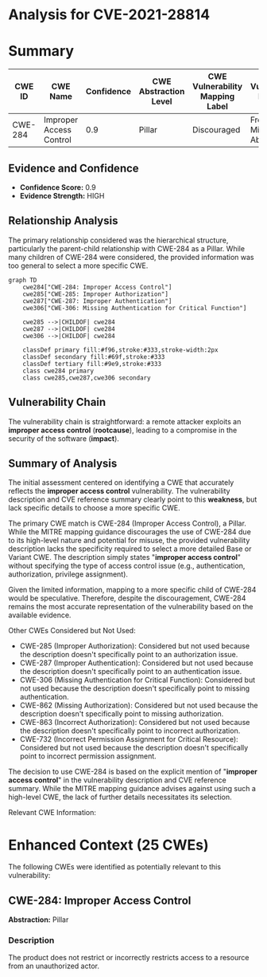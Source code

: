# Analysis for CVE-2021-28814

# Summary
| CWE ID | CWE Name | Confidence | CWE Abstraction Level | CWE Vulnerability Mapping Label | CWE-Vulnerability Mapping Notes |
|---|---|---|---|---|---|
| CWE-284 | Improper Access Control | 0.9 | Pillar | Discouraged | Frequent Misuse, Abstraction |

## Evidence and Confidence

*   **Confidence Score:** 0.9
*   **Evidence Strength:** HIGH

## Relationship Analysis
The primary relationship considered was the hierarchical structure, particularly the parent-child relationship with CWE-284 as a Pillar. While many children of CWE-284 were considered, the provided information was too general to select a more specific CWE.

```mermaid
graph TD
    cwe284["CWE-284: Improper Access Control"]
    cwe285["CWE-285: Improper Authorization"]
    cwe287["CWE-287: Improper Authentication"]
    cwe306["CWE-306: Missing Authentication for Critical Function"]
    
    cwe285 -->|CHILDOF| cwe284
    cwe287 -->|CHILDOF| cwe284
    cwe306 -->|CHILDOF| cwe284
    
    classDef primary fill:#f96,stroke:#333,stroke-width:2px
    classDef secondary fill:#69f,stroke:#333
    classDef tertiary fill:#9e9,stroke:#333
    class cwe284 primary
    class cwe285,cwe287,cwe306 secondary
```

## Vulnerability Chain
The vulnerability chain is straightforward: a remote attacker exploits an **improper access control** (**rootcause**), leading to a compromise in the security of the software (**impact**).

## Summary of Analysis
The initial assessment centered on identifying a CWE that accurately reflects the **improper access control** vulnerability. The vulnerability description and CVE reference summary clearly point to this **weakness**, but lack specific details to choose a more specific CWE.

The primary CWE match is CWE-284 (Improper Access Control), a Pillar. While the MITRE mapping guidance discourages the use of CWE-284 due to its high-level nature and potential for misuse, the provided vulnerability description lacks the specificity required to select a more detailed Base or Variant CWE. The description simply states "**improper access control**" without specifying the type of access control issue (e.g., authentication, authorization, privilege assignment).

Given the limited information, mapping to a more specific child of CWE-284 would be speculative. Therefore, despite the discouragement, CWE-284 remains the most accurate representation of the vulnerability based on the available evidence.

Other CWEs Considered but Not Used:
- CWE-285 (Improper Authorization): Considered but not used because the description doesn't specifically point to an authorization issue.
- CWE-287 (Improper Authentication): Considered but not used because the description doesn't specifically point to an authentication issue.
- CWE-306 (Missing Authentication for Critical Function): Considered but not used because the description doesn't specifically point to missing authentication.
- CWE-862 (Missing Authorization): Considered but not used because the description doesn't specifically point to missing authorization.
- CWE-863 (Incorrect Authorization): Considered but not used because the description doesn't specifically point to incorrect authorization.
- CWE-732 (Incorrect Permission Assignment for Critical Resource): Considered but not used because the description doesn't specifically point to incorrect permission assignment.

The decision to use CWE-284 is based on the explicit mention of "**improper access control**" in the vulnerability description and CVE reference summary. While the MITRE mapping guidance advises against using such a high-level CWE, the lack of further details necessitates its selection.

Relevant CWE Information:

# Enhanced Context (25 CWEs)
The following CWEs were identified as potentially relevant to this vulnerability:

## CWE-284: Improper Access Control
**Abstraction:** Pillar

### Description
The product does not restrict or incorrectly restricts access to a resource from an unauthorized actor.